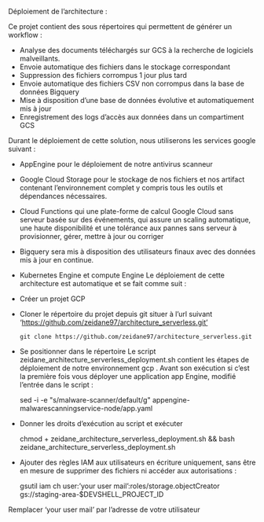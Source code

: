 Déploiement de l’architecture : 

Ce projet contient des sous répertoires qui permettent de générer un workflow : 
-	Analyse des documents téléchargés sur GCS à la recherche de logiciels malveillants.
-	Envoie automatique des fichiers dans le stockage correspondant 
-	Suppression des fichiers corrompus 1 jour plus tard
-	Envoie automatique des fichiers CSV non corrompus dans la base de données Bigquery
-	Mise à disposition d’une base de données évolutive et automatiquement mis à jour 
-	Enregistrement des logs d’accès aux données dans un compartiment GCS


Durant le déploiement de cette solution, nous utiliserons les services google suivant : 
-	AppEngine pour le déploiement de notre antivirus scanneur 
-	Google Cloud Storage pour le stockage de nos fichiers et nos artifact contenant l’environnement complet y compris tous les outils et dépendances nécessaires. 
-	Cloud Functions qui une plate-forme de calcul Google Cloud sans serveur basée sur des événements, qui assure un scaling automatique, une haute disponibilité et une tolérance aux pannes sans serveur à provisionner, gérer, mettre à jour ou corriger
-	Bigquery sera mis à disposition des utilisateurs finaux avec des données mis à jour en continue. 
-	Kubernetes Engine et compute Engine 
Le déploiement de cette architecture est automatique et se fait comme suit : 
-	Créer un projet GCP
-	Cloner le répertoire du projet depuis git situer à l’url suivant ‘https://github.com/zeidane97/architecture_serverless.git’   
      
        git clone https://github.com/zeidane97/architecture_serverless.git

-	Se positionner dans le répertoire 
Le script zeidane_architecture_serverless_deployment.sh contient les étapes de déploiement de notre environnement gcp .
Avant son exécution si c’est la première fois vous déployer une application app Engine, modifié l’entrée dans le script : 

       sed -i -e "s/malware-scanner/default/g" appengine-malwarescanningservice-node/app.yaml

-	 Donner les droits d’exécution au script et exécuter 

       chmod + zeidane_architecture_serverless_deployment.sh && bash zeidane_architecture_serverless_deployment.sh

-	Ajouter des règles IAM aux utilisateurs en écriture uniquement, sans être en mesure de supprimer des fichiers ni accéder aux autorisations :

      gsutil iam ch user:’your user mail’:roles/storage.objectCreator gs://staging-area-$DEVSHELL_PROJECT_ID 

Remplacer ‘your user mail’ par l’adresse de votre utilisateur


